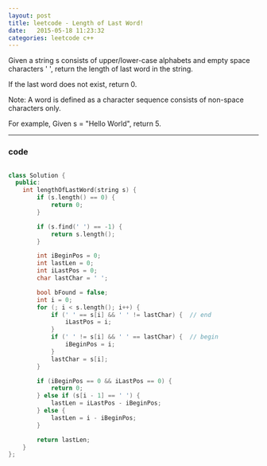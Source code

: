 ```yaml
---
layout: post
title: leetcode - Length of Last Word!
date:   2015-05-18 11:23:32
categories: leetcode c++
---
```


Given a string s consists of upper/lower-case alphabets and empty space characters ' ', return the length of last word in the string.

If the last word does not exist, return 0.

Note: A word is defined as a character sequence consists of non-space characters only.

For example,
Given s = "Hello World",
return 5. 
 
----------

### code

```c++

class Solution {
  public:
    int lengthOfLastWord(string s) {
        if (s.length() == 0) {
            return 0;
        }

        if (s.find(' ') == -1) {
            return s.length();
        }

        int iBeginPos = 0;
        int lastLen = 0;
        int iLastPos = 0;
        char lastChar = ' ';

        bool bFound = false;
        int i = 0;
        for (; i < s.length(); i++) {
            if (' ' == s[i] && ' ' != lastChar) {  // end
                iLastPos = i;
            }
            if (' ' != s[i] && ' ' == lastChar) {  // begin
                iBeginPos = i;
            }
            lastChar = s[i];
        }

        if (iBeginPos == 0 && iLastPos == 0) {
            return 0;
        } else if (s[i - 1] == ' ') {
            lastLen = iLastPos - iBeginPos;
        } else {
            lastLen = i - iBeginPos;
        }

        return lastLen;
    }
};

```